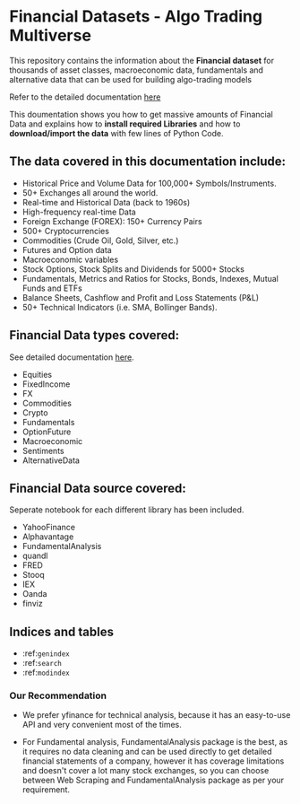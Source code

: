 Financial Datasets - Algo Trading Multiverse 
==========================================================================================

This repository contains the information about the **Financial dataset** for thousands of asset classes, macroeconomic data, fundamentals and alternative data that can be used for building algo-trading models

Refer to the detailed documentation [here](https://quanturf-dataset-alpha.readthedocs.io/en/latest/)


This doumentation shows you how to get massive amounts of Financial Data and explains how to **install required Libraries** and how to **download/import the data** with few lines of Python Code.

The data covered in this documentation include:
-----------------------------------------------
- Historical Price and Volume Data for 100,000+ Symbols/Instruments.
- 50+ Exchanges all around the world.
- Real-time and Historical Data (back to 1960s)
- High-frequency real-time Data
- Foreign Exchange (FOREX): 150+ Currency Pairs
- 500+ Cryptocurrencies
- Commodities (Crude Oil, Gold, Silver, etc.)
- Futures and Option data
- Macroeconomic variables
- Stock Options, Stock Splits and Dividends for 5000+ Stocks
- Fundamentals, Metrics and Ratios for Stocks, Bonds, Indexes, Mutual Funds and ETFs
- Balance Sheets, Cashflow and Profit and Loss Statements (P&L)
- 50+ Technical Indicators (i.e. SMA, Bollinger Bands).

Financial Data types covered:
-------------------------------------------------
See detailed documentation [here](https://quanturf-dataset-alpha.readthedocs.io/en/latest/#financial-datasets-summary-by-source-and-types/).
-   Equities
-   FixedIncome
-   FX
-   Commodities
-   Crypto
-   Fundamentals
-   OptionFuture
-   Macroeconomic
-   Sentiments
-   AlternativeData


Financial Data source covered:
-------------------------------------------------

Seperate notebook for each different library has been included. 

-   YahooFinance
-   Alphavantage
-   FundamentalAnalysis
-   quandl
-   FRED
-   Stooq
-   IEX
-   Oanda
-   finviz
 


Indices and tables
-------------------

* :ref:`genindex`
* :ref:`search`
* :ref:`modindex`


### Our Recommendation

* We prefer yfinance for technical analysis, because it has an easy-to-use API and very convenient most of the times.

* For Fundamental analysis, FundamentalAnalysis package is the best, as it requires no data cleaning and can be used directly to get detailed financial statements of a company, however it has coverage limitations and doesn't cover a lot many stock exchanges, so you can choose between Web Scraping and FundamentalAnalysis package as per your requirement.
